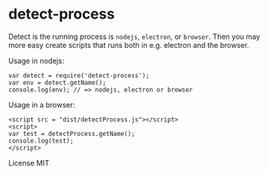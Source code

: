 # detect-process

Detect is the running process is `nodejs`, `electron`, or `browser`.
Then you may more easy create scripts that runs both in e.g. electron and
the browser. 

Usage in nodejs: 

    var detect = require('detect-process');
    var env = detect.getName();
    console.log(env); // => nodejs, electron or browser

Usage in a browser: 

    <script src = "dist/detectProcess.js"></script>
    <script>
    var test = detectProcess.getName();
    console.log(test);
    </script>

License MIT
